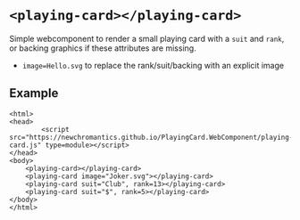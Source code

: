 `<playing-card></playing-card>`
=======================
Simple webcomponent to render a small playing card with a `suit` and `rank`, or backing graphics if these attributes are missing.
- `image=Hello.svg` to replace the rank/suit/backing with an explicit image


Example
---------------
```
<html>
<head>
		<script src="https://newchromantics.github.io/PlayingCard.WebComponent/playing-card.js" type=module></script>
</head>
<body>
	<playing-card></playing-card>
	<playing-card image="Joker.svg"></playing-card>
	<playing-card suit="Club", rank=13></playing-card>
	<playing-card suit="$", rank=5></playing-card>
</body>
</html>
```
